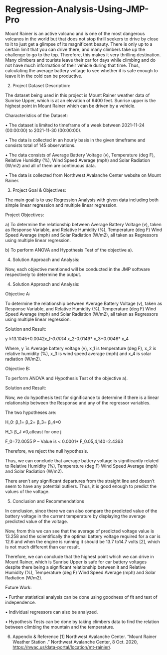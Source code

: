 # Regression-Analysis-Using-JMP-Pro

Mount Rainer is an active volcano and is one of the most dangerous volcanos in the world but that does not stop thrill seekers to drive by close to it to just get a glimpse of its magnificent beauty. There is only up to a certain limit that you can drive there, and many climbers take up the challenge to go to the top. Therefore, this makes it very thrilling destination.   Many climbers and tourists leave their car for days while climbing and do not have much information of their vehicle during that time. Thus, calculating the average battery voltage to see whether it is safe enough to leave it in the cold can be productive.



2.	Project Dataset Description:

The dataset being used in this project is Mount Rainer weather data of Sunrise Upper, which is at an elevation of 6400 feet. Sunrise upper is the highest point in Mount Rainer which can be driven by a vehicle. 

Characteristics of the Dataset:

•	The dataset is limited to timeframe of a week between 2021-11-24 (00:00:00) to 2021-11-30 (00:00:00).

•	The data is collected in an hourly basis in the given timeframe and consists total of 145 observations.

•	The data consists of Average Battery Voltage (v), Temperature (deg F), Relative Humidity (%), Wind Speed Average (mph) and Solar Radiation (W/m2) and all of them are continuous data.

•	The data is collected from Northwest Avalanche Center website on Mount Rainer.



3.	Project Goal & Objectives:

The main goal is to use Regression Analysis with given data including both simple linear regression and multiple linear regression.

Project Objectives:

a)	To determine the relationship between Average Battery Voltage (v), taken as Response Variable, and Relative Humidity (%), Temperature (deg F) Wind Speed Average (mph) and Solar Radiation (W/m2), all taken as Regressors using multiple linear regression.

b)	To perform ANOVA and Hypothesis Test of the objective a).

4.	Solution Approach and Analysis:

Now, each objective mentioned will be conducted in the JMP software respectively to determine the output.



4.	Solution Approach and Analysis:

Objective A:

To determine the relationship between Average Battery Voltage (v), taken as Response Variable, and Relative Humidity (%), Temperature (deg F) Wind Speed Average (mph) and Solar Radiation (W/m2), all taken as Regressors using multiple linear regression.

Solution and Result:

y ̂=13.1045+0.0042*x_1-0.0014* x_2-0.0149* x_3+0.0046* x_4 

Where, y ̂ is Average battery voltage (v), x_1 is temperature (deg F), x_2 is relative humidity (%), x_3 is wind speed average (mph) and x_4 is solar radiation (W/m2).


Objective B:

To perform ANOVA and Hypothesis Test of the objective a).

Solution and Result:

Now, we do hypothesis test for significance to determine if there is a linear relationship between the Response and any of the regressor variables.

The two hypotheses are:

H_0: β_1= β_2= β_3= β_4=0  

H_1: β_J  ≠0,atleast for one j

F_0=72.0055 
P – Value is < 0.0001*
F_0.05,4,140=2.4363 

Therefore, we reject the null hypothesis.

Thus, we can conclude that average battery voltage is significantly related to Relative Humidity (%), Temperature (deg F) Wind Speed Average (mph) and Solar Radiation (W/m2).

There aren’t any significant departures from the straight line and doesn’t seem to have any potential outliers. Thus, it is good enough to predict the values of the voltage.



5.	Conclusion and Recommendations 

In conclusion, since there we can also compare the predicted value of the battery voltage in the current temperature by displaying the average predicted value of the voltage.

Now, from this we can see that the average of predicted voltage value is 13.258 and the scientifically the optimal battery voltage required for a car is 12.6 and when the engine is running it should be 13.7 to14.7 volts [2], which is not much different than our result.

Therefore, we can conclude that the highest point which we can drive in Mount Rainer, which is Sunrise Upper is safe for car battery voltages despite there being a significant relationship between it and Relative Humidity (%), Temperature (deg F) Wind Speed Average (mph) and Solar Radiation (W/m2).


Future Work:

•	Further statistical analysis can be done using goodness of fit and test of independence.

•	Individual regressors can also be analyzed.

•	Hypothesis Tests can be done by taking climbers data to find the relation between climbing the mountain and the temperature.


6.	Appendix & Reference
[1] Northwest Avalanche Center. “Mount Rainer Weather Station .” Northwest Avalanche Center, 8 Oct. 2020, https://nwac.us/data-portal/location/mt-rainier/. 




